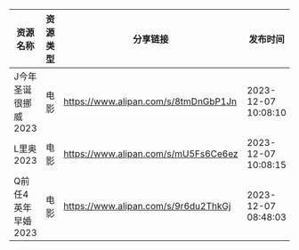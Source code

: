 | 资源名称         | 资源类型 | 分享链接                                 | 发布时间                |
| ------------ | ---- | ------------------------------------ | ------------------- |
| J今年圣诞很挪威2023 | 电影   | https://www.alipan.com/s/8tmDnGbP1Jn | 2023-12-07 10:08:10 |
| L里奥2023      | 电影   | https://www.alipan.com/s/mU5Fs6Ce6ez | 2023-12-07 10:08:15 |
| Q前任4英年早婚2023 | 电影   | https://www.alipan.com/s/9r6du2ThkGj | 2023-12-07 08:48:03 |

